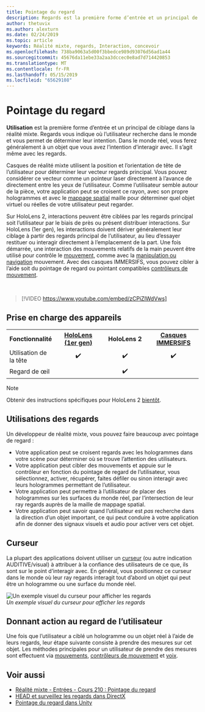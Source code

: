 ```yaml
---
title: Pointage du regard
description: Regards est la première forme d’entrée et un principal de ciblage dans la réalité mixte.
author: thetuvix
ms.author: alexturn
ms.date: 02/24/2019
ms.topic: article
keywords: Réalité mixte, regards, Interaction, concevoir
ms.openlocfilehash: 738ba9063a5d00f3bbedce989d93076d56ad1a44
ms.sourcegitcommit: 45676da11ebe33a2aa3dccec0e8ad7d714420853
ms.translationtype: MT
ms.contentlocale: fr-FR
ms.lasthandoff: 05/15/2019
ms.locfileid: "65629108"
---
```

# <a name="gaze"></a>Pointage du regard

**Utilisation** est la première forme d’entrée et un principal de ciblage dans la réalité mixte. Regards vous indique où l’utilisateur recherche dans le monde et vous permet de déterminer leur intention. Dans le monde réel, vous ferez généralement à un objet que vous avez l’intention d’interagir avec. Il s’agit même avec les regards.

Casques de réalité mixte utilisent la position et l’orientation de tête de l’utilisateur pour déterminer leur vecteur regards principal. Vous pouvez considérer ce vecteur comme un pointeur laser directement à l’avance de directement entre les yeux de l’utilisateur. Comme l’utilisateur semble autour de la pièce, votre application peut se croisent ce rayon, avec son propre hologrammes et avec le [mappage spatial](spatial-mapping.md) maille pour déterminer quel objet virtuel ou réelles de votre utilisateur peut regarder.

Sur HoloLens 2, interactions peuvent être ciblées par les regards principal soit l’utilisateur par le biais de près ou présent distribuer interactions.  Sur HoloLens (1er gen), les interactions doivent dériver généralement leur ciblage à partir des regards principal de l’utilisateur, au lieu d’essayer restituer ou interagir directement à l’emplacement de la part. Une fois démarrée, une interaction des mouvements relatifs de la main peuvent être utilisé pour contrôle le [mouvement](gestures.md), comme avec la [manipulation ou navigation](gestures.md#composite-gestures) mouvement. Avec des casques IMMERSIFS, vous pouvez cibler à l’aide soit du pointage de regard ou pointant compatibles [contrôleurs de mouvement](motion-controllers.md).

<br>

>[!VIDEO https://www.youtube.com/embed/zCPiZlWdVws]

## <a name="device-support"></a>Prise en charge des appareils

<table>
<tr>
<th>Fonctionnalité</th><th style="width:150px"> <a href="hololens-hardware-details.md">HoloLens (1er gen)</a></th><th style="width:150px">HoloLens 2</th><th style="width:150px"> <a href="immersive-headset-hardware-details.md">Casques IMMERSIFS</a></th>
</tr><tr>
<td> Utilisation de la tête</td><td style="text-align: center;"> ✔️</td><td style="text-align: center;"> ✔️</td><td style="text-align: center;"> ✔️</td>
</tr><tr>
<td> Regard de œil</td><td></td><td style="text-align: center;">✔️</td><td></td>
</tr>
</table>

> [!NOTE]
> Obtenir des instructions spécifiques pour HoloLens 2 [bientôt](index.md#news-and-notes).


## <a name="uses-of-gaze"></a>Utilisations des regards

Un développeur de réalité mixte, vous pouvez faire beaucoup avec pointage de regard :
* Votre application peut se croisent regards avec les hologrammes dans votre scène pour déterminer où se trouve l’attention des utilisateurs.
* Votre application peut cibler des mouvements et appuie sur le contrôleur en fonction du pointage de regard de l’utilisateur, vous sélectionnez, activer, récupérer, faites défiler ou sinon interagir avec leurs hologrammes permettant de l’utilisateur.
* Votre application peut permettre à l’utilisateur de placer des hologrammes sur les surfaces du monde réel, par l’intersection de leur ray regards auprès de la maille de mappage spatial.
* Votre application peut savoir quand l’utilisateur est *pas* recherche dans la direction d’un objet important, ce qui peut conduire à votre application afin de donner des signaux visuels et audio pour activer vers cet objet.

## <a name="cursor"></a>Curseur

La plupart des applications doivent utiliser un [curseur](cursors.md) (ou autre indication AUDITIVE/visual) à attribuer à la confiance des utilisateurs de ce que, ils sont sur le point d’interagir avec. En général, vous positionnez ce curseur dans le monde où leur ray regards interagit tout d’abord un objet qui peut être un hologramme ou une surface du monde réel.

![Un exemple visuel du curseur pour afficher les regards](images/cursor.jpg)<br>
*Un exemple visuel du curseur pour afficher les regards*

## <a name="giving-action-to-the-users-gaze"></a>Donnant action au regard de l’utilisateur

Une fois que l’utilisateur a ciblé un hologramme ou un objet réel à l’aide de leurs regards, leur étape suivante consiste à prendre des mesures sur cet objet. Les méthodes principales pour un utilisateur de prendre des mesures sont effectuent via [mouvements](gestures.md), [contrôleurs de mouvement](motion-controllers.md) et [voix](voice-input.md).

## <a name="see-also"></a>Voir aussi
* [Réalité mixte - Entrées - Cours 210 : Pointage du regard](holograms-210.md)
* [HEAD et surveillez les regards dans DirectX](gaze-in-directx.md)
* [Pointage du regard dans Unity](gaze-in-unity.md)
